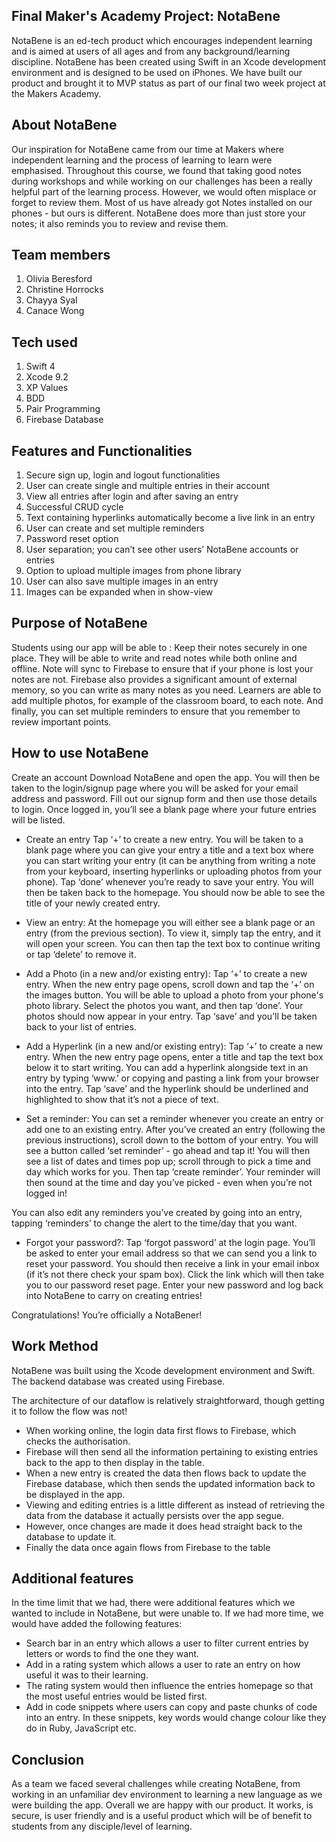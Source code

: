 ## Final Maker's Academy Project: NotaBene
NotaBene is an ed-tech product which encourages independent learning and is aimed at users of all ages and from any background/learning discipline. 
NotaBene has been created using Swift in an Xcode development environment and is designed to be used on iPhones. 
We have built our product and brought it to MVP status as part of our final two week project at the Makers Academy.

## About NotaBene
Our inspiration for NotaBene came from our time at Makers where independent learning and the process of learning to learn were emphasised.
Throughout this course, we found that taking good notes during workshops and while working on our challenges has been a really helpful part of the learning process. However, we would often misplace or forget to review them.
Most of us have already got Notes installed on our phones - but ours is different. NotaBene does more than just store your notes; it also reminds you to review and revise them.

## Team members
1. Olivia Beresford
2. Christine Horrocks
3. Chayya Syal
4. Canace Wong

## Tech used
1. Swift 4
2. Xcode 9.2
3. XP Values
4. BDD
5. Pair Programming
6. Firebase Database

## Features and Functionalities
1. Secure sign up, login and logout  functionalities
2. User can create single and multiple entries in their account
3. View all entries after login and after saving an entry
4. Successful CRUD cycle
5. Text containing hyperlinks automatically become a live link in an entry
6. User can create and set multiple reminders
7. Password reset option
8. User separation; you can’t see other users’ NotaBene accounts or entries
9. Option to upload multiple images from phone library
10. User can also save multiple images in an entry
11. Images can be expanded when in show-view

## Purpose of NotaBene
Students using our app will be able to :
Keep their notes securely in one place.
They will be able to write and read notes while both online and offline. 
Note will sync to Firebase to ensure that if your phone is lost your notes are not. 
Firebase also provides a significant amount of external memory, so you can write as many notes as you need. 
Learners are able to add multiple photos, for example of the classroom board, to each note.
And finally, you can set multiple reminders to ensure that you remember to review important points.

## How to use NotaBene
Create an account
Download NotaBene and open the app. 
You will then be taken to the login/signup page where you will be asked for your email address and password. 
Fill out our signup form and then use those details to login. 
Once logged in, you’ll see a blank page where your future entries will be listed. 

* Create an entry
Tap ‘+’ to create a new entry.
You will be taken to a blank page where you can give your entry a title and a text box where you can start writing your entry (it can be anything from writing a note from your keyboard, inserting hyperlinks or uploading photos from your phone).
Tap ‘done’ whenever you’re ready to save your entry. 
You will then be taken back to the homepage. You should now be able to see the title of your newly created entry. 

* View an entry:
At the homepage you will either see a blank page or an entry (from the previous section).
To view it, simply tap the entry, and it will open your screen. You can then tap the text box to continue writing or tap ‘delete’ to remove it. 

* Add a Photo (in a new and/or existing entry):
Tap ‘+’ to create a new entry.
When the new entry page opens, scroll down and tap the ‘+’ on the images button.
You will be able to upload a photo from your phone's photo library.
Select the photos you want, and then tap ‘done’. Your photos should now appear in your entry.
Tap ‘save’ and you’ll be taken back to your list of entries.

* Add a Hyperlink (in a new and/or existing entry):
Tap ‘+’ to create a new entry.
When the new entry page opens, enter a title and tap the text box below it to start writing.
You can add a hyperlink alongside text in an entry by typing ‘www.’ or copying and pasting a link from your browser into the entry.
Tap ‘save’ and the hyperlink should be underlined and highlighted to show that it’s not a piece of text. 

* Set a reminder:
You can set a reminder whenever you create an entry or add one to an existing entry.
After you’ve created an entry (following the previous instructions), scroll down to the bottom of your entry. 
You will see a button called ‘set reminder’ - go ahead and tap it!
You will then see a list of dates and times pop up; scroll through to pick a time and day which works for you.
Then tap ‘create reminder’.
Your reminder will then sound at the time and day you’ve picked - even when you’re not logged in!

You can also edit any reminders you’ve created by going into an entry, tapping ‘reminders’ to change the alert to the time/day that you want.

* Forgot your password?:
Tap ‘forgot password’ at the login page.
You’ll be asked to enter your email address so that we can send you a link to reset your password.
You should then receive a link in your email inbox (if it’s not there check your spam box).
Click the link which will then take you to our password reset page.
Enter your new password and log back into NotaBene to carry on creating entries!

Congratulations! You’re officially a NotaBener!

## Work Method
NotaBene was built using the Xcode development environment and Swift. The backend database was created using Firebase. 

The architecture of our dataflow is relatively straightforward, though getting it to follow the flow was not!

* When working online, the login data first flows to Firebase, which checks the authorisation.
* Firebase will then send all the information pertaining to existing entries back to the app to then display in the table.
* When a new entry is created the data then flows back to update the Firebase database, which then sends the updated information back to be displayed in the app.
* Viewing and editing entries is a little different as instead of retrieving the data from the database it actually persists over the app segue. 
* However, once changes are made it does head straight back to the database to update it. 
* Finally the data once again flows from Firebase to the table

## Additional features
In the time limit that we had, there were additional features which we wanted to include in NotaBene, but were unable to.
If we had more time, we would have added the following features:

* Search bar in an entry which allows a user to filter current entries by letters or words to find the one they want.
* Add in a rating system which allows a user to rate an entry on how useful it was to their learning.
* The rating system would then influence the entries homepage so that the most useful entries would be listed first.
* Add in code snippets where users can copy and paste chunks of code into an entry. In these snippets, key words would change colour like they do in Ruby, JavaScript etc.

## Conclusion
As a team we faced several challenges while creating NotaBene, from working in an unfamiliar dev environment to learning a new language as we were building the app. 
Overall we are happy with our product. It works, is secure, is user friendly and is a useful product which will be of benefit to students from any disciple/level of learning. 

